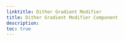 ```yaml
---
linktitle: Dither Gradient Modifier
title: Dither Gradient Modifier Component
description:
toc: true
---
```


